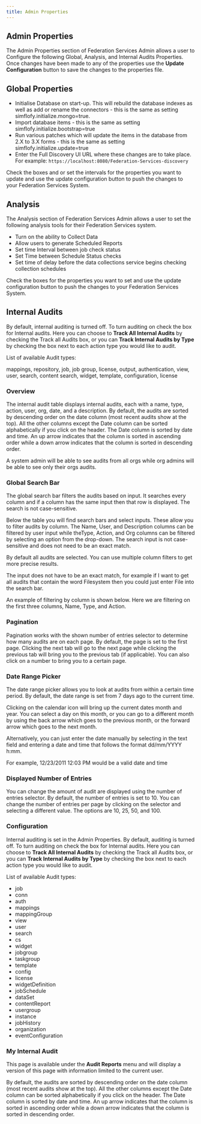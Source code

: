 ```yaml
---
title: Admin Properties
---
```


## Admin Properties

The Admin Properties section of Federation Services Admin allows a user to Configure the following Global, Analysis, and Internal Audits Properties. Once changes have been made to any of the properties use the **Update Configuration** button to save the changes to the properties file.

## Global Properties

* Initialise Database on start-up. This will rebuild the database indexes as well as add or rename the connectors - this is the same as setting simflofy.initialize.mongo=true.
* Import database items - this is the same as setting simflofy.initialize.bootstrap=true
* Run various patches which will update the items in the database from 2.X to 3.X forms - this is the same as setting simflofy.initialize.update=true
* Enter the Full Discovery UI URL where these changes are to take place. For example: `https://localhost:8080/Federation-Services-discovery`

Check the boxes and or set the intervals for the properties you want to update and use the update configuration button to push the changes to your Federation Services System.

## Analysis

The Analysis section of Federation Services Admin allows a user to set the following analysis tools for their Federation Services system.

* Turn on the ability to Collect Data
* Allow users to generate Scheduled Reports
* Set time Interval between job check status
* Set Time between Schedule Status checks
* Set time of delay before the data collections service begins checking collection schedules

Check the boxes for the properties you want to set and use the update configuration button to push the changes to your Federation Services System.

## Internal Audits

By default, internal auditing is turned off. To turn auditing on check the box for Internal audits. Here you can choose to **Track All Internal Audits** by checking the Track all Audits box, or you can **Track Internal Audits by Type** by checking the box next to each action type you would like to audit.

List of available Audit types:

mappings, repository, job, job group, license, output, authentication, view, user, search, content search, widget, template, configuration, license

### Overview

The internal audit table displays internal audits, each with a name, type, action, user, org, date, and a description. By default, the audits are sorted by descending order on the date column (most recent audits show at the top). All the other columns except the Date column can be sorted alphabetically if you click on the header. The Date column is sorted by date and time. An up arrow indicates that the column is sorted in ascending order while a down arrow indicates that the column is sorted in descending order.

A system admin will be able to see audits from all orgs while org admins will be able to see only their orgs audits.

### Global Search Bar

The global search bar filters the audits based on input. It searches every column and if a column has the same input then that row is displayed. The search is not case-sensitive.

Below the table you will find search bars and select inputs. These allow you to filter audits by column. The Name, User, and Description columns can be filtered by user input while theType, Action, and Org columns can be filtered by selecting an option from the drop-down. The search input is not case-sensitive and does not need to be an exact match.

By default all audits are selected. You can use multiple column filters to get more precise results.

The input does not have to be an exact match, for example if I want to get all audits that contain the word Filesystem then you could just enter File into the search bar.

An example of filtering by column is shown below. Here we are filtering on the first three columns, Name, Type, and Action.

### Pagination

Pagination works with the shown number of entries selector to determine how many audits are on each page. By default, the page is set to the first page. Clicking the next tab will go to the next page while clicking the previous tab will bring you to the previous tab (if applicable). You can also click on a number to bring you to a certain page.

### Date Range Picker

The date range picker allows you to look at audits from within a certain time period. By default, the date range is set from 7 days ago to the current time.

Clicking on the calendar icon will bring up the current dates month and year. You can select a day on this month, or you can go to a different month by using the back arrow which goes to the previous month, or the forward arrow which goes to the next month.

Alternatively, you can just enter the date manually by selecting in the text field and entering a date and time that follows the format dd/mm/YYYY h:mm.

For example, 12/23/2011 12:03 PM would be a valid date and time

### Displayed Number of Entries

You can change the amount of audit are displayed using the number of entries selector. By default, the number of entries is set to 10. You can change the number of entries per page by clicking on the selector and selecting a different value. The options are 10, 25, 50, and 100.

### Configuration

Internal auditing is set in the Admin Properties. By default, auditing is turned off. To turn auditing on check the box for Internal audits. Here you can choose to **Track All Internal Audits** by checking the Track all Audits box, or you can **Track Internal Audits by Type** by checking the box next to each action type you would like to audit.

List of available Audit types:

* job
* conn
* auth
* mappings
* mappingGroup
* view
* user
* search
* cs
* widget
* jobgroup
* taskgroup
* template
* config
* license
* widgetDefinition
* jobSchedule
* dataSet
* contentReport
* usergroup
* instance
* jobHistory
* organization
* eventConfiguration

### My Internal Audit

This page is available under the **Audit Reports** menu and will display a version of this page with information limited to the current user.

By default, the audits are sorted by descending order on the date column (most recent audits show at the top). All the other columns except the Date column can be sorted alphabetically if you click on the header. The Date column is sorted by date and time. An up arrow indicates that the column is sorted in ascending order while a down arrow indicates that the column is sorted in descending order.